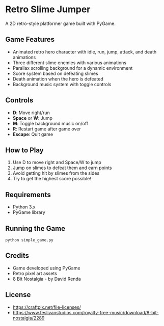 # Retro Slime Jumper

A 2D retro-style platformer game built with PyGame.

## Game Features

- Animated retro hero character with idle, run, jump, attack, and death animations
- Three different slime enemies with various animations
- Parallax scrolling background for a dynamic environment
- Score system based on defeating slimes
- Death animation when the hero is defeated
- Background music system with toggle controls

## Controls

- **D**: Move right/run
- **Space** or **W**: Jump
- **M**: Toggle background music on/off
- **R**: Restart game after game over
- **Escape**: Quit game

## How to Play

1. Use D to move right and Space/W to jump
2. Jump on slimes to defeat them and earn points
3. Avoid getting hit by slimes from the sides
4. Try to get the highest score possible!


## Requirements

- Python 3.x
- PyGame library

## Running the Game

```
python simple_game.py
```

## Credits

- Game developed using PyGame
- Retro pixel art assets
- 8 Bit Nostalgia - by David Renda

## License

- https://craftpix.net/file-licenses/
- https://www.fesliyanstudios.com/royalty-free-music/download/8-bit-nostalgia/2289